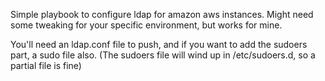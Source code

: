 Simple playbook to configure ldap for amazon aws instances.  Might need some
tweaking for your specific environment, but works for mine. 


You'll need an ldap.conf file to push, and if you want to add the sudoers part, a sudo file also. 
(The sudoers file will wind up in /etc/sudoers.d, so a partial file is fine)
